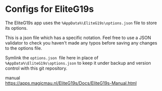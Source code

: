 
Configs for EliteG19s
===============================================================================

The EliteG19s app uses the `%AppData%\EliteG19s\options.json` file to store its options. 

This is a json file which has a specific notation. Feel free to use a JSON validator to check you haven't made any typos before saving any changes to the options file.

Symlink the `options.json `file here in place of `%AppData%\EliteG19s\options.json` to keep it under backup and version control with this git repository.

manual  
  https://apps.magicmau.nl/EliteG19s/Docs/EliteG19s-Manual.html
